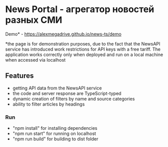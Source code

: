 # News Portal - агрегатор новостей разных СМИ

Demo* - https://alexmegadrive.github.io/news-ts/demo

*the page is for demonstration purposes, due to the fact that the NewsAPI service has introduced work restrictions for API keys with a free tariff. The application works correctly only when deployed and run on a local machine when accessed via localhost

## Features
- getting API data from the NewsAPI service
- the code and server response are TypeScript-typed
- dynamic creation of filters by name and source categories
- ability to filter articles by headings

### Run
- "npm install" for installing dependencies
- "npm run start" for running on localhost
- "npm run build" for building to dist folder
